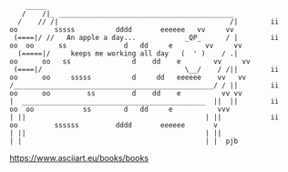 ```
    _____
   /    /|_ ___________________________________________
  /    // /|                                          /|        ii        oo         sssss          dddd       eeeeee   vv     vv
 (====|/ //   An apple a day...            _QP_      / |        ii      oo  oo      ss              d   dd     e        vv     vv
  (=====|/     keeps me working all day   (  ' )    / .|              oo      oo   ss               d    dd    e        vv     vv
 (====|/                                   \__/    / /||        ii    oo      oo     sssss          d     dd   eeeeee    vv   vv
/_________________________________________________/ / ||        ii    oo      oo         ss         d    dd    e          vv vv
|  _____________________________________________  ||  ||        ii      oo  oo            ss        d   dd     e           vvv
| ||                                            | ||            ii        oo         ssssss         dddd       eeeeee       v
| ||                                            | ||
| |                                             | |  pjb

```
https://www.asciiart.eu/books/books
<!--
**2unbini/2unbini** is a ✨ _special_ ✨ repository because its `README.md` (this file) appears on your GitHub profile.

Here are some ideas to get you started:

- 🔭 I’m currently working on ...
- 🌱 I’m currently learning ...
- 👯 I’m looking to collaborate on ...
- 🤔 I’m looking for help with ...
- 💬 Ask me about ...
- 📫 How to reach me: ...
- 😄 Pronouns: ...
- ⚡ Fun fact: ...
-->
